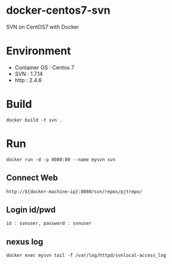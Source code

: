 # docker-centos7-svn
SVN on CentOS7 with Docker

# Environment
* Container OS : Centos 7
* SVN : 1.7.14
* http : 2.4.6


# Build
```
docker build -t svn .
```

# Run
```
docker run -d -p 8080:80 --name mysvn svn
```

## Connect Web
```
http://${docker-machine-ip}:8080/svn/repos/pjtrepo/
```

## Login id/pwd
```
id : svnuser, password : svnuser
```

## nexus log
```
docker exec mysvn tail -f /var/log/httpd/svnlocal-access_log
```
